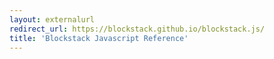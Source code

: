 ```yaml
---
layout: externalurl
redirect_url: https://blockstack.github.io/blockstack.js/
title: 'Blockstack Javascript Reference'
---
```

